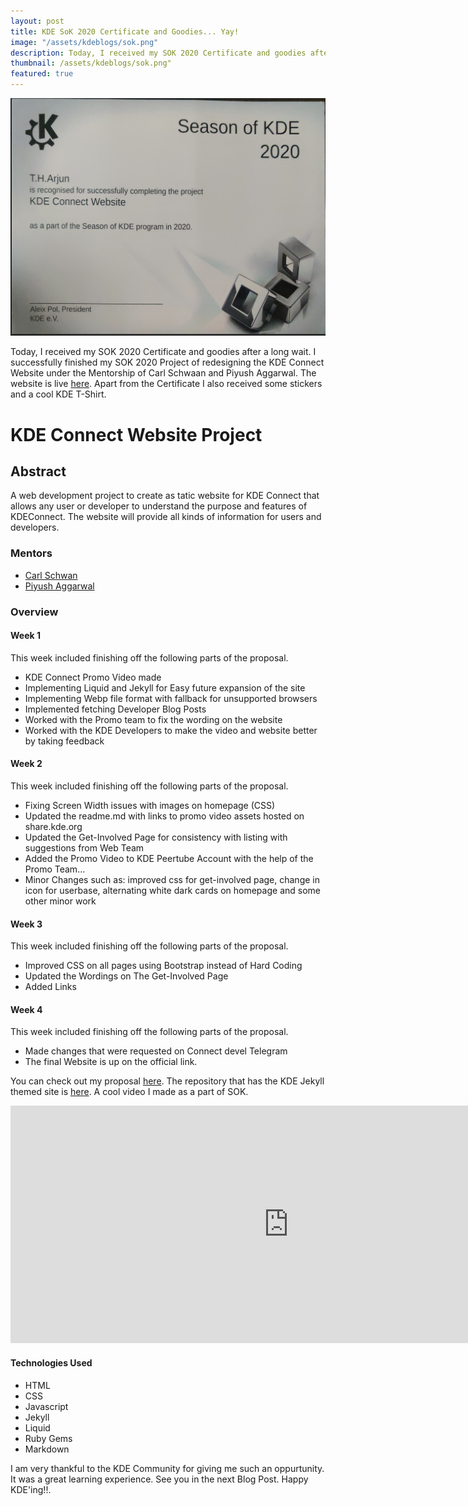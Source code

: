 ```yaml
---
layout: post
title: KDE SoK 2020 Certificate and Goodies... Yay!
image: "/assets/kdeblogs/sok.png"
description: Today, I received my SOK 2020 Certificate and goodies after a long wait. I successfully finished my SOK 2020 Project of redesigning the KDE Connect Website under the Mentorship of Carl Schwaan and Piyush Aggarwal.
thumbnail: /assets/kdeblogs/sok.png"
featured: true
---
```


![KDE SOK 2020 Certificate](/assets/kdeblogs/sok.png "KDE SOK 2020 Certificate")

Today, I received my SOK 2020 Certificate and goodies after a long wait. I successfully finished my SOK 2020 Project of redesigning the KDE Connect Website under the Mentorship of Carl Schwaan and Piyush Aggarwal. The website is live [here](https://kdeconnect.kde.org/). Apart from the Certificate I also received some stickers and a cool KDE T-Shirt.

# KDE Connect Website Project

## Abstract

A web development project to create as tatic website for KDE Connect that allows any user or developer to understand the purpose and features of KDEConnect. The website will provide all kinds of information for users and developers.

### Mentors

- [Carl Schwan](https://invent.kde.org/carlschwan)
- [Piyush Aggarwal](https://invent.kde.org/piyushaggarwal)

### Overview

#### Week 1

This week included finishing off the following parts of the proposal.

- KDE Connect Promo Video made
- Implementing Liquid and Jekyll for Easy future expansion of the site
- Implementing Webp file format with fallback for unsupported browsers
- Implemented fetching Developer Blog Posts
- Worked with the Promo team to fix the wording on the website
- Worked with the KDE Developers to make the video and website better by taking feedback

#### Week 2

This week included finishing off the following parts of the proposal.

- Fixing Screen Width issues with images on homepage (CSS)
- Updated the readme.md with links to promo video assets hosted on share.kde.org
- Updated the Get-Involved Page for consistency with listing with suggestions from Web Team
- Added the Promo Video to KDE Peertube Account with the help of the Promo Team…
- Minor Changes such as: improved css for get-involved page, change in icon for userbase, alternating white dark cards on homepage and some other minor work

#### Week 3

This week included finishing off the following parts of the proposal.

- Improved CSS on all pages using Bootstrap instead of Hard Coding
- Updated the Wordings on The Get-Involved Page
- Added Links

#### Week 4

This week included finishing off the following parts of the proposal.

- Made changes that were requested on Connect devel Telegram
- The final Website is up on the official link.

You can check out my proposal [here](http://bit.ly/2MFYORu).
The repository that has the KDE Jekyll themed site is [here](https://invent.kde.org/arjunth/kde-connect).
A cool video I made as a part of SOK.

<div style="text-align:center;">
<iframe width="890" height="380" src="https://www.youtube.com/embed/L2Al1B3X1lQ" frameborder="0" allow="accelerometer; autoplay; encrypted-media; gyroscope; picture-in-picture" allowfullscreen></iframe>
</div>

#### Technologies Used

- HTML
- CSS
- Javascript
- Jekyll
- Liquid
- Ruby Gems
- Markdown

I am very thankful to the KDE Community for giving me such an oppurtunity. It was a great learning experience. See you in the next Blog Post. Happy KDE'ing!!.
